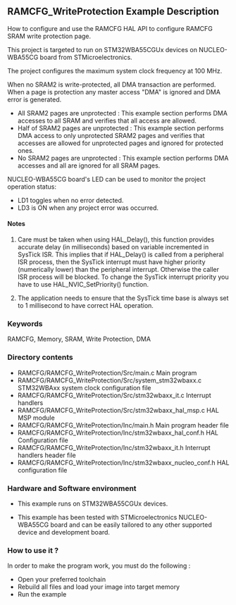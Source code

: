 ## <b>RAMCFG_WriteProtection Example Description</b>

How to configure and use the RAMCFG HAL API to configure RAMCFG SRAM write
protection page.

This project is targeted to run on STM32WBA55CGUx devices on NUCLEO-WBA55CG board from STMicroelectronics.

The project configures the maximum system clock frequency at 100 MHz.

When no SRAM2 is write-protected, all DMA transaction are performed. When a page is protection any master
access "DMA" is ignored and DMA error is generated.

  - All SRAM2 pages are unprotected : This example section performs DMA accesses to all SRAM and verifies that
    all access are allowed.
  - Half of SRAM2 pages are unprotected : This example section performs DMA access to only unprotected
    SRAM2 pages and verifies that accesses are allowed for unprotected pages and ignored for protected ones.
  - No SRAM2 pages are unprotected : This example section performs DMA accesses and all are ignored for all
    SRAM pages.

NUCLEO-WBA55CG board's LED can be used to monitor the project operation status:

 - LD1 toggles when no error detected.
 - LD3 is ON when any project error was occurred.

#### <b>Notes</b>

1. Care must be taken when using HAL_Delay(), this function provides accurate delay (in milliseconds)
   based on variable incremented in SysTick ISR. This implies that if HAL_Delay() is called from
   a peripheral ISR process, then the SysTick interrupt must have higher priority (numerically lower)
   than the peripheral interrupt. Otherwise the caller ISR process will be blocked.
   To change the SysTick interrupt priority you have to use HAL_NVIC_SetPriority() function.

2. The application needs to ensure that the SysTick time base is always set to 1 millisecond
   to have correct HAL operation.

### <b>Keywords</b>

RAMCFG, Memory, SRAM, Write Protection, DMA

### <b>Directory contents</b>

  - RAMCFG/RAMCFG_WriteProtection/Src/main.c                        Main program
  - RAMCFG/RAMCFG_WriteProtection/Src/system_stm32wbaxx.c      STM32WBAxx system clock configuration file
  - RAMCFG/RAMCFG_WriteProtection/Src/stm32wbaxx_it.c          Interrupt handlers
  - RAMCFG/RAMCFG_WriteProtection/Src/stm32wbaxx_hal_msp.c     HAL MSP module
  - RAMCFG/RAMCFG_WriteProtection/Inc/main.h                        Main program header file
  - RAMCFG/RAMCFG_WriteProtection/Inc/stm32wbaxx_hal_conf.h    HAL Configuration file
  - RAMCFG/RAMCFG_WriteProtection/Inc/stm32wbaxx_it.h          Interrupt handlers header file
  - RAMCFG/RAMCFG_WriteProtection/Inc/stm32wbaxx_nucleo_conf.h     HAL configuration file

### <b>Hardware and Software environment</b>

  - This example runs on STM32WBA55CGUx devices.

  - This example has been tested with STMicroelectronics NUCLEO-WBA55CG
    board and can be easily tailored to any other supported device
    and development board.


### <b>How to use it ?</b>

In order to make the program work, you must do the following :

 - Open your preferred toolchain
 - Rebuild all files and load your image into target memory
 - Run the example

